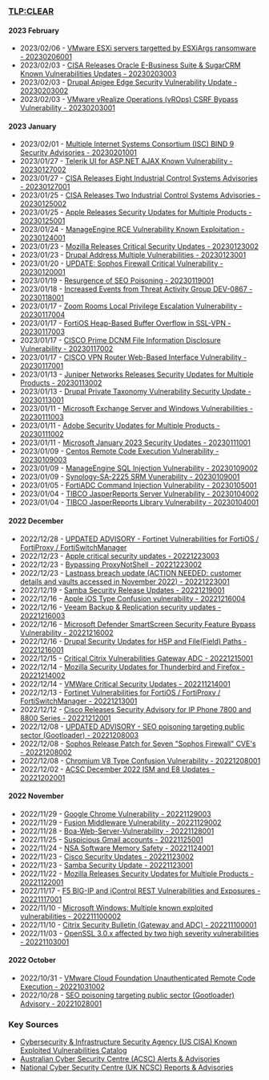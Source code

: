 ### [TLP:CLEAR](https://www.first.org/tlp/)

#### 2023 February

- 2023/02/06 - [VMware ESXi servers targetted by ESXiArgs ransomware - 20230206001](advisories/20230206001-VMware-Targetted-Ransomware.md)
- 2023/02/03 - [CISA Releases Oracle E-Business Suite & SugarCRM Known Vulnerabilities Updates - 20230203003](advisories/20230203003-CISA-Releases-Oracle-E-Business-Suite-and-SugarCRM-Known-Vulnerabilities.md)
- 2023/02/03 - [Drupal Apigee Edge Security Vulnerability Update - 20230203002](advisories/20230203002-Drupal-Apigee-Edge-Security-Vulnerability-Update.md)
- 2023/02/03 - [VMware vRealize Operations (vROps) CSRF Bypass Vulnerability - 20230203001](advisories/20230203001-VMware-vRealize-Operations-CSRF-Bypass-Vulnerability.md)

#### 2023 January

- 2023/02/01 - [Multiple Internet Systems Consortium (ISC) BIND 9 Security Advisories - 20230201001](advisories/20230201001-Multiple-Internet-Systems-Consortium-ISC-BIND-9-Security-Advisories.md)
- 2023/01/27 - [Telerik UI for ASP.NET AJAX Known Vulnerability - 20230127002](advisories/20230127002-Telerik-RadControls-Known-Vulnerability.md)
- 2023/01/27 - [CISA Releases Eight Industrial Control Systems Advisories - 20230127001](advisories/20230127001-CISA-New-ICS-Advisories.md)
- 2023/01/25 - [CISA Releases Two Industrial Control Systems Advisories - 20230125002](advisories/20230125002-CISA-New-ICS-Advisories.md)
- 2023/01/25 - [Apple Releases Security Updates for Multiple Products - 20230125001](advisories/20230125001-Apple-Security-Updates.md)
- 2023/01/24 - [ManageEngine RCE Vulnerability Known Exploitation - 20230124001](advisories/20230124001-ManageEngine-RCE-Vulnerabilities.md)
- 2023/01/23 - [Mozilla Releases Critical Security Updates - 20230123002](advisories/20230123002-Mozilla-Critical-Updates.md)
- 2023/01/23 - [Drupal Address Multiple Vulnerabilities - 20230123001](advisories/20230123001-Drupal-Multiple-Vulnerabilities.md)
- 2023/01/20 - [UPDATE: Sophos Firewall Critical Vulnerability - 20230120001](advisories/20230120001-UPDATE-Sophos-Firewall-Vulnerability.md)
- 2023/01/19 - [Resurgence of SEO Poisoning - 20230119001](advisories/20230119001-SEO-Poisoning-Resurgence.md)
- 2023/01/18 - [Increased Events from Threat Activity Group DEV-0867 - 20230118001](advisories/20230118001-DEV-0867-Increased-Events-IOCs.md)
- 2023/01/17 - [Zoom Rooms Local Privilege Escalation Vulnerability - 20230117004](advisories/20230117004-Zoom-Rooms-Privilege-Escalation.md)
- 2023/01/17 - [FortiOS Heap-Based Buffer Overflow in SSL-VPN - 20230117003](advisories/20230117003-FortiOS-SSLVPN-Vulnerability.md)
- 2023/01/17 - [CISCO Prime DCNM File Information Disclosure Vulnerability - 20230117002](advisories/20230117002-CISCO-DCNM-Vulnerability.md)
- 2023/01/17 - [CISCO VPN Router Web-Based Interface Vulnerability - 20230117001](advisories/20230117001-CISCO-VPN-Router-Vulnerability.md)
- 2023/01/13 - [Juniper Networks Releases Security Updates for Multiple Products - 20230113002](advisories/20230113002-Juniper-Networks-Releases-Security-Updates-for-Multiple-Products.md)
- 2023/01/13 - [Drupal Private Taxonomy Vulnerability Security Update - 20230113001](advisories/20230113001-Drupal-Private-Taxonomy-Vulnerability-Security-Update.md)
- 2023/01/11 - [Microsoft Exchange Server and Windows Vulnerabilities - 20230111003](advisories/20230111003-Microsoft-Exchange-Server-and-Windows-Vulnerabilities.md)
- 2023/01/11 - [Adobe Security Updates for Multiple Products - 20230111002](advisories/20230111002-Adobe-Security-Updates-for-Multiple-Products.md)
- 2023/01/11 - [Microsoft January 2023 Security Updates - 20230111001](advisories/20230111001-Microsoft-January-2023-Security-Updates.md)
- 2023/01/09 - [Centos Remote Code Execution Vulnerability - 20230109003](advisories/20230109003-Centos-RCE-Vulnerability.md)
- 2023/01/09 - [ManageEngine SQL Injection Vulnerability - 20230109002](advisories/20230109002-ManageEngine-SQL-Injection-Vulnerability.md)
- 2023/01/09 - [Synology-SA-2225 SRM Vunerability - 20230109001](advisories/20230109001-Synology-SA-2225-Vulnerability-SRM.md)
- 2023/01/05 - [FortiADC Command Injection Vulnerability - 20230105001](advisories/20230105001-FortiADC-Command-Injection-Vulnerability.md)
- 2023/01/04 - [TIBCO JasperReports Server Vulnerability - 20230104002](advisories/20230104002-TIBCO-JasperReports-Server-Vulnerability.md)
- 2023/01/04 - [TIBCO JasperReports Library Vulnerability - 20230104001](advisories/20230104001-TIBCO-JasperReports-Library-Vulnerability.md)

#### 2022 December

- 2022/12/28 - [UPDATED ADVISORY - Fortinet Vulnerabilities for FortiOS / FortiProxy / FortiSwitchManager](advisories/20221228001-UPDATED-ADVISORY-Fortinet-Vulnerabilities.md)
- 2022/12/23 - [Apple critical security updates - 20221223003](advisories/20221223003-Apple-Critical-Updates.md)
- 2022/12/23 - [Bypassing ProxyNotShell - 20221223002](advisories/20221223002-Bypassing-ProxyNotShell.md)
- 2022/12/23 - [Lastpass breach update (ACTION NEEDED: customer details and vaults accessed in November 2022) - 20221223001](advisories/20221223001-Lastpass-breach-update.md)
- 2022/12/19 - [Samba Security Release Updates - 20221219001](advisories/20221219001-Samba-Security-Release-Updates.md)
- 2022/12/16 - [Apple iOS Type Confusion vulnerability - 20221216004](advisories/20221216004-Apple-iOS-Vulnerability.md)
- 2022/12/16 - [Veeam Backup & Replication security updates - 20221216003](advisories/20221216003-Veeam-Backup-Vulnerability.md)
- 2022/12/16 - [Microsoft Defender SmartScreen Security Feature Bypass Vulnerability - 20221216002](advisories/20221216002-Microsoft-SmartScreen-Bypass.md)
- 2022/12/16 - [Drupal Security Updates for H5P and File(Field) Paths - 20221216001](advisories/20221216001-Drupal-H5P-File-Field-Paths-Vulnerabilities.md)
- 2022/12/15 - [Critical Citrix Vulnerabilities Gateway ADC - 20221215001](advisories/20221215001-Critical-Citrix-Vulnerabilities-Gateway-ADC.md)
- 2022/12/14 - [Mozilla Security Updates for Thunderbird and Firefox - 20221214002](advisories/20221214002-Mozilla-Security-Updates.md)
- 2022/12/14 - [VMWare Critical Security Updates - 202211214001](advisories/20221214001-VMWare-Critical-Updates.md)
- 2022/12/13 - [Fortinet Vulnerabilities for FortiOS / FortiProxy / FortiSwitchManager - 20221213001](advisories/20221213001-Fortinet-Vulnerabilities-for-FortiOS-FortiProxy-FortiSwitchManager.md)
- 2022/12/12 - [Cisco Releases Security Advisory for IP Phone 7800 and 8800 Series - 20221212001](advisories/20221212001-IP-Phone-7800-and-8800-Series-vulnerability.md)
- 2022/12/08 - [UPDATED ADVISORY - SEO poisoning targeting public sector (Gootloader) - 20221208003](advisories/20221208003-UPDATED-ADVISORY-SEO-poisoning-targeting-public-sector-Gootloader.md)
- 2022/12/08 - [Sophos Release Patch for Seven "Sophos Firewall" CVE's - 20221208002](advisories/20221208002-Sophos-Release-Patch-for-Seven-Sophos-Firewall-CVEs.md)
- 2022/12/08 - [Chromium V8 Type Confusion Vulnerability - 20221208001](advisories/20221208001-Chromium-V8-Type-Confusion-Vulnerability.md)
- 2022/12/02 - [ACSC December 2022 ISM and E8 Updates - 20221202001](advisories/20221202001-December-2022-E8-Updates.md)

#### 2022 November

- 2022/11/29 - [Google Chrome Vulnerability - 20221129003](advisories/20221129003-Google-Chrome-Vulnerability.md)
- 2022/11/29 - [Fusion Middleware Vulnerability - 20221129002](advisories/20221129002-Fusion-Middleware-Vulnerability.md)
- 2022/11/28 - [Boa-Web-Server-Vulnerability - 20221128001](advisories/20221128001-Boa-web-server-vulnerability.md)
- 2022/11/25 - [Suspicious Gmail accounts - 20221125001](advisories/20221125001-Suspicious-Gmail-accounts.md)
- 2022/11/24 - [NSA Software Memory Safety - 20221124001](advisories/20221124001-NSA-Software-Memory-Safety.md)
- 2022/11/23 - [Cisco Security Updates - 20221123002](advisories/20221123002-Cisco-Security-Updates.md)
- 2022/11/23 - [Samba Security Update - 20221123001](advisories/20221123001-Samba-Security-Update.md)
- 2022/11/22 - [Mozilla Releases Security Updates for Multiple Products - 20221122001](advisories/20221122001-Mozilla-Security-Updates.md)
- 2022/11/17 - [F5 BIG-IP and iControl REST Vulnerabilities and Exposures - 20221117001](advisories/20221117001-F5-BIG-IP-Vulnerabilities.md)
- 2022/11/10 - [Microsoft Windows: Multiple known exploited vulnerabilities - 202211100002](advisories/20221110002-Microsoft-multiple-advisories.md)
- 2022/11/10 - [Citrix Security Bulletin (Gateway and ADC) - 202211100001](advisories/20221110001-citrix-gateway-security-bulletin.md)
- 2022/11/03 - [OpenSSL 3.0.x affected by two high severity vulnerabilities - 20221103001](advisories/20221103001-openSSL-vulnerability.md)

#### 2022 October

- 2022/10/31 - [VMware Cloud Foundation Unauthenticated Remote Code Execution - 20221031002](advisories/20221031002-vmware-cloudfoundation-vulnerability.md)
- 2022/10/28 - [SEO poisoning targeting public sector (Gootloader) Advisory - 20221028001](advisories/20221028001-seopoisoning-gootloader-advisory.md)

### Key Sources

- [Cybersecurity & Infrastructure Security Agency (US CISA) Known Exploited Vulnerabilities Catalog](https://www.cisa.gov/known-exploited-vulnerabilities-catalog)
- [Australian Cyber Security Centre (ACSC) Alerts & Advisories](https://www.cyber.gov.au/acsc/view-all-content/alerts%26advisories)
- [National Cyber Security Centre (UK NCSC) Reports & Advisories](https://www.ncsc.gov.uk/section/keep-up-to-date/reports-advisories)
